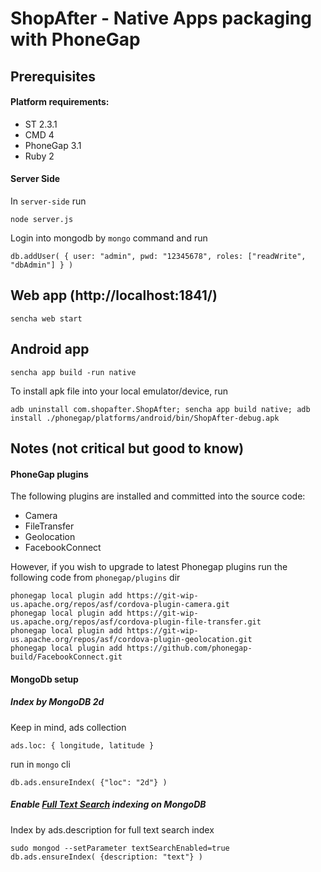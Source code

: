 # ShopAfter - Native Apps packaging with PhoneGap

## Prerequisites
#### Platform requirements:
* ST 2.3.1
* CMD 4
* PhoneGap 3.1
* Ruby 2

#### Server Side
In `server-side` run

    node server.js

Login into mongodb by `mongo` command and run

    db.addUser( { user: "admin", pwd: "12345678", roles: ["readWrite", "dbAdmin"] } )

## Web app (http://localhost:1841/)

    sencha web start
    
## Android app

    sencha app build -run native
    
To install apk file into your local emulator/device, run

    adb uninstall com.shopafter.ShopAfter; sencha app build native; adb install ./phonegap/platforms/android/bin/ShopAfter-debug.apk
    
## Notes (not critical but good to know)
#### PhoneGap plugins
The following plugins are installed and committed into the source code:
* Camera
* FileTransfer
* Geolocation
* FacebookConnect

However, if you wish to upgrade to latest Phonegap plugins run the following code from `phonegap/plugins` dir

    phonegap local plugin add https://git-wip-us.apache.org/repos/asf/cordova-plugin-camera.git
    phonegap local plugin add https://git-wip-us.apache.org/repos/asf/cordova-plugin-file-transfer.git
    phonegap local plugin add https://git-wip-us.apache.org/repos/asf/cordova-plugin-geolocation.git
    phonegap local plugin add https://github.com/phonegap-build/FacebookConnect.git

#### MongoDb setup
##### Index by MongoDB 2d 
Keep in mind, ads collection

    ads.loc: { longitude, latitude }

run in `mongo` cli

    db.ads.ensureIndex( {"loc": "2d"} )
##### Enable [Full Text Search](http://docs.mongodb.org/manual/tutorial/enable-text-search/) indexing on MongoDB
Index by ads.description for full text search index

    sudo mongod --setParameter textSearchEnabled=true
    db.ads.ensureIndex( {description: "text"} )




